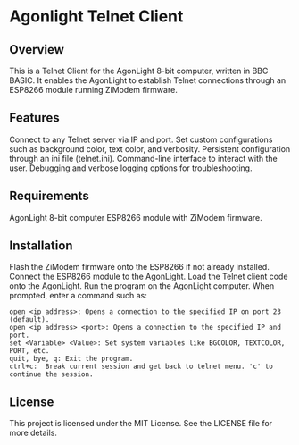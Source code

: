 # Agonlight Telnet Client
## Overview
This is a Telnet Client for the AgonLight 8-bit computer, written in BBC BASIC. It enables the AgonLight to establish Telnet connections through an ESP8266 module running ZiModem firmware. 

## Features
Connect to any Telnet server via IP and port.
Set custom configurations such as background color, text color, and verbosity.
Persistent configuration through an ini file (telnet.ini).
Command-line interface to interact with the user.
Debugging and verbose logging options for troubleshooting.

## Requirements
AgonLight 8-bit computer
ESP8266 module with ZiModem firmware.

## Installation
Flash the ZiModem firmware onto the ESP8266 if not already installed.
Connect the ESP8266 module to the AgonLight.
Load the Telnet client code onto the AgonLight.
Run the program on the AgonLight computer.
When prompted, enter a command such as:
```plaintext
open <ip address>: Opens a connection to the specified IP on port 23 (default).
open <ip address> <port>: Opens a connection to the specified IP and port.
set <Variable> <Value>: Set system variables like BGCOLOR, TEXTCOLOR, PORT, etc.
quit, bye, q: Exit the program.
ctrl+c:  Break current session and get back to telnet menu. 'c' to continue the session.
```

## License
This project is licensed under the MIT License. See the LICENSE file for more details.

